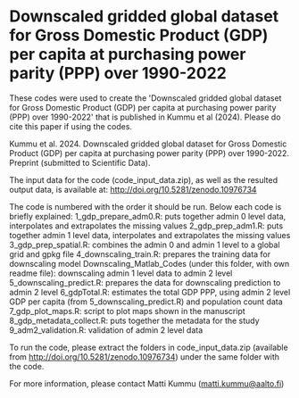 # Downscaled gridded global dataset for Gross Domestic Product (GDP) per capita at purchasing power parity (PPP) over 1990-2022

These codes were used to create the 'Downscaled gridded global dataset for Gross Domestic Product (GDP) per capita at purchasing power parity (PPP) over 1990-2022' that is published in Kummu et al (2024). Please do cite this paper if using the codes. 

Kummu et al. 2024. Downscaled gridded global dataset for Gross Domestic Product (GDP) per capita at purchasing power parity (PPP) over 1990-2022. Preprint (submitted to Scientific Data). 

The input data for the code (code_input_data.zip), as well as the resulted output data, is available at: 
http://doi.org/10.5281/zenodo.10976734

The code is numbered with the order it should be run. Below each code is briefly explained:
1_gdp_prepare_adm0.R: puts together admin 0 level data, interpolates and extrapolates the missing values
2_gdp_prep_adm1.R: puts together admin 1 level data, interpolates and extrapolates the missing values
3_gdp_prep_spatial.R: combines the admin 0 and admin 1 level to a global grid and gpkg file
4_downscaling_train.R: prepares the training data for downscaling model
Downscaling_Matlab_Codes (under this folder, with own readme file): downscaling admin 1 level data to admin 2 level
5_downscaling_predict.R: prepares the data for downscaling prediction to admin 2 level
6_gdpTotal.R: estimates the total GDP PPP, using admin 2 level GDP per capita (from 5_downscaling_predict.R) and population count data
7_gdp_plot_maps.R: script to plot maps shown in the manuscript
8_gdp_metadata_collect.R: puts together the metadata for the study
9_adm2_validation.R: validation of admin 2 level data

To run the code, please extract the folders in code_input_data.zip (available from http://doi.org/10.5281/zenodo.10976734) under the same folder with the code. 

For more information, please contact Matti Kummu (matti.kummu@aalto.fi)
